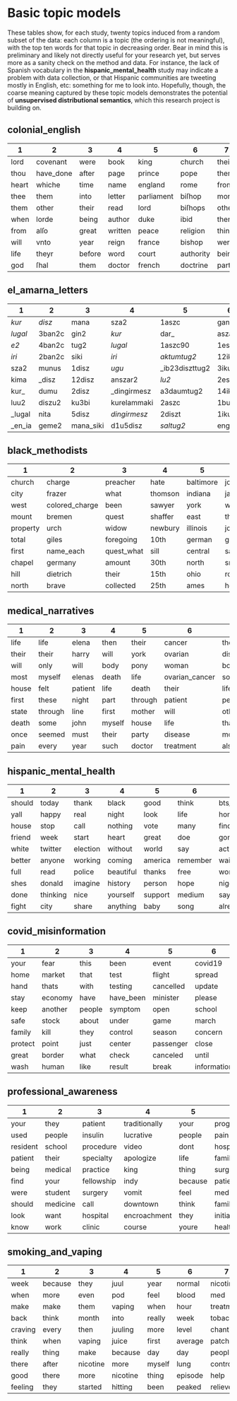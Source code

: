 # Basic topic models
These tables show, for each study, twenty topics induced from a random subset of the data: each column is a topic (the ordering is not meaningful), with the top ten words for that topic in decreasing order.  Bear in mind this is preliminary and likely not directly useful for your research yet, but serves more as a sanity check on the method and data.  For instance, the lack of Spanish vocabulary in the **hispanic\_mental\_health** study may indicate a problem with data collection, or that Hispanic communities are tweeting mostly in English, etc: something for me to look into.  Hopefully, though, the coarse meaning captured by these topic models demonstrates the potential of **unsupervised distributional semantics**, which this research project is building on.

## colonial_english

|1|2|3|4|5|6|7|8|9|10|11|12|13|14|15|16|17|18|19|20|
|---|---|---|---|---|---|---|---|---|---|---|---|---|---|---|---|---|---|---|---|
|lord|covenant|were|book|king|church|their|ſhall|some|from|animal|your|water|haue|john|from|alphabet|underſtood|chriſt|have|
|thou|have_done|after|page|prince|pope|them|ſuch|such|like|four|will|body|vnto|london|part|nonlatin|anno|faith|upon|
|heart|whiche|time|name|england|rome|from|theſe|these|several|evening|what|into|owne|william|called|nonlatin_alphabet|idem|word|been|
|thee|them|into|letter|parliament|biſhop|more|thoſe|shall|where|clearly|then|white|vpon|dear|place|quod|item|holy|every|
|them|other|their|read|lord|biſhops|other|ſhould|should|head|dram|would|wine|hath|land|line|quae|omnibus|scripture|unto|
|when|lorde|being|author|duke|ibid|there|ſome|those|each|thick|good|take|their|thomas|mile|quam|folio|father|will|
|from|alſo|great|written|peace|religion|thing|ſaid|most|river|expression|when|half|them|year|north|ſunt|domini|spirit|give|
|will|vnto|year|reign|france|bishop|were|firſt|first|hour|grown|more|blood|then|printed|land|quia|ergo|thing|never|
|life|theyr|before|word|court|authority|being|againſt|must|light|babylon|make|little|againe|money|there|enim|univerſall|grace|hath|
|god|ſhal|them|doctor|french|doctrine|part|muſt|same|fair|belly|well|then|other|county|other|etiam|maria|true|love|

## el_amarna_letters

|1|2|3|4|5|6|7|8|9|10|11|12|13|14|15|16|17|18|19|20|
|---|---|---|---|---|---|---|---|---|---|---|---|---|---|---|---|---|---|---|---|
|_kur_|_disz_|mana|sza2|1aszc|gan2|1disz|_disz|1barigc|1aszc|_e2gal_|sila3|1aszc|1disz|qe2reb|szumma|nig2|i3ak|_gar|denlil2|
|_lugal_|3ban2c|gin2|_kur_|dar_|asza3|szunigin|_kasz|1aszc|1disz|qe2reb|5disz|1diszt|3disz|_lugal_|_e2_|sza3|lugal|_disz|_lugal_|
|_e2_|4ban2c|tug2|_lugal_|1aszc90|1esze3|2disz|sud2_|2aszc|dumu|ultu|1barig|_dumu_|lugalgu10|ultu|awilum|inim|dumu|2gesz2|muunszub|
|_iri_|2ban2c|siki|_iri_|_aktumtug2_|12iku|3disz|_sza3|2ban2c|blank|na4piili|3ban2|sila3|3ban2_3disz|_kur_|_ku3babbar_|kurra|denlil2le|sze_|kisze3|
|sza2|munus|1disz|_ugu_|_ib23diszttug2|3iku|4disz|sza2|gu4gesz|space|daszszur|1ban2|12aszc|1gesz2|aszszurki|ku3babbar_|dumu|tukumbi|_disz_sze_|ansze3|
|kima|_disz|12disz|anszar2|_lu2_|2esze3|5disz|_gin2|dur3|blank_space|gimir|1disz|1diszt_sila3|arua|daszszur|_asza3_|gesz|munade2e|_gar_|ribba|
|kur_|dumu|2disz|_dingirmesz|a3daumtug2|14iku|masz2|kimin|szunigin|dumuni|_ka2gal_|2ban2|2aszc|2disz|asz2lula|u2ul|dinanna|mubi|5disz|sukkalani|
|luu2|diszu2|ku3bi|kurelammaki|2aszc|1bur3|sila4|_sud2_|ansze|dumunime|_amesz_|szunigin|zu2lum|_me_|_ug3mesz|beel|dingir|he2a|masz2nita2|nidba|
|_lugal|nita|5disz|_dingirmesz_|2diszt|1iku|6disz|_en2_|3aszc|kusz|_me_|dumu|sig15|_na4_|dannuti|lu2_|anna|he2meen|bargal2|sikilla|
|_en_ia|geme2|mana_siki|d1u5disz|_saltug2_|engar|niga|hihi_|engar|usz2|_uruda_|gurusz|kur2|kusz3|gerriia|_sze_|ursag|uru2|udunita2|_ensi2_|

## black_methodists

|1|2|3|4|5|6|7|8|9|10|11|12|13|14|15|16|17|18|19|20|
|---|---|---|---|---|---|---|---|---|---|---|---|---|---|---|---|---|---|---|---|
|church|charge|preacher|hate|baltimore|john|ques|georgia|with|south|mission|station|greenfield|benevolent|mission|that|supplied|quest|jackson|mission|
|city|frazer|what|thomson|indiana|james|what|atlanta|which|east|howe|creek|lexington|total|colored|with|quarterly|have|spring|miss|
|west|colored_charge|been|sawyer|york|william|preacher|augusta|church|north|alabama|athens|charleston|number|supplied|were|member|john|memphis|white|
|mount|bremen|quest|shaffer|east|thomas|ordained|athens|appointed|contribution|colored|tennessee|covington|station|colored_mission|brother|quarterly_conference|none|holly|station|
|property|urch|widow|newbury|illinois|joseph|ques_what|macon|where|west|creek|knoxville|shelbyville|sundayschools|river|last|smith|william|mississippi|ques|
|total|giles|foregoing|10th|german|george|elected|brewster|died|supplied|supplied|river|kentucky|sunday|texas|life|brown|preacher|station|cold|
|first|name_each|quest_what|sill|central|samuel|elected_ordained|charge|received|miss|springville|nashville|walla|school|army|death|city|quest_have|holly_spring|ques_what|
|chapel|germany|amount|30th|north|smith|their|reynolds|born|street|hill|lebanon|morgantown|louisville|black|from|william|admitted|aberdeen|african|
|hill|dietrich|their|15th|ohio|robert|ques_have|georgia_conference|from|bridge|montgomery|wlio|maysville|street|columbia|which|john|from|harris|river|
|north|brave|collected|25th|ames|henry|none_ques|lovejoy|preacher|richmond|colored_mission|abingdon|danville|atkinson|welsh|have|agent|been|colored|indian|

## medical_narratives

|1|2|3|4|5|6|7|8|9|10|11|12|13|14|15|16|17|18|19|20|
|---|---|---|---|---|---|---|---|---|---|---|---|---|---|---|---|---|---|---|---|
|life|life|elena|then|their|cancer|their|patient|family|life|cancer|life|lindsay|patient|said|paul|first|their|death|stroke|
|their|their|harry|will|york|ovarian|disabled|doctor|pain|their|res|myself|will|sense|just|first|friend|paul|will|left|
|will|only|will|body|pony|woman|body|their|will|love|woman|might|family|music|know|life|even|mother|body|first|
|most|myself|elenas|death|life|ovarian_cancer|social|book|body|patient|rsity|stroke|yesterday|felt|room|their|paul|death|home|very|
|house|felt|patient|life|death|their|life|bone|death|world|ovarian_cancer|child|clare|these|them|moment|being|where|than|sarah|
|first|these|night|part|through|patient|people|brain|hospice|than|ovarian|sense|morning|action|patient|then|life|white|many|then|
|state|through|line|first|mother|will|other|bone_marrow|their|through|rsity_res|ould|day|movement|then|boom|sarah|body|must|hospital|
|death|some|john|myself|house|life|than|marrow|make|doctor|life|muscle|last|only|some|finally|once|woman|then|will|
|once|seemed|must|their|party|disease|most|most|most|will|death|then|home|first|doctor|rocky|over|well|life|still|
|pain|every|year|such|doctor|treatment|also|cell|than|long|breast|both|night|through|down|road|robert|father|le|thing|

## hispanic_mental_health

|1|2|3|4|5|6|7|8|9|10|11|12|13|14|15|16|17|18|19|20|
|---|---|---|---|---|---|---|---|---|---|---|---|---|---|---|---|---|---|---|---|
|should|today|thank|black|good|think|bts_twt|trump|wall|this|youre|here|like|dont|come|time|made|california|child|please|
|yall|happy|real|night|look|life|home|more|family|that|woman|right|been|they|ever|first|school|tedlieu|country|help|
|house|stop|call|nothing|vote|many|find|president|under|with|video|every|were|their|down|let|must|state|part|same|
|friend|week|start|heart|great|doe|gonna|would|against|your|tell|well|back|want|best|until|high|democrat|place|bitch|
|white|twitter|election|without|world|say|actually|than|talk|have|live|retweet|last|because|next|change|hand|also|breaking|post|
|better|anyone|working|coming|america|remember|wait|american|point|just|name|doesnt|then|some|since|open|court|republican|called|hard|
|full|read|police|beautiful|thanks|free|word|government|campaign|from|everything|mean|work|them|youtube|hour|public|dear|parent|report|
|shes|donald|imagine|history|person|hope|nigga|border|making|when|lost|doing|show|take|long|wanna|comment|bill|question|health|
|done|thinking|nice|yourself|support|medium|saying|again|true|what|seen|federal|feel|shit|told|morning|justice|congress|yeah|finally|
|fight|city|share|anything|baby|song|already|fire|lmao|about|amazing|left|follow|keep|crime|favorite|judge|party|build|move|

## covid_misinformation

|1|2|3|4|5|6|7|8|9|10|11|12|13|14|15|16|17|18|19|20|
|---|---|---|---|---|---|---|---|---|---|---|---|---|---|---|---|---|---|---|---|
|your|fear|this|been|event|covid19|rate|death|will|from|more|positive|outbreak|sick|case|help|news|corona|trump|house|
|home|market|that|test|flight|spread|penny|down|after|china|than|first|health|mask|confirmed|against|medium|virus|president|white|
|hand|thats|with|testing|cancelled|update|washington|number|here|wuhan|amid|tested|say|million|breaking|month|care|corona_virus|american|biden|
|stay|economy|have|have_been|minister|please|scientist|italy|week|patient|novel|tested_positive|state|face|report|vaccine|india|watch|travel|worse|
|keep|another|people|symptom|open|school|post|hour|some|chinese|novel_coronavirus|county|pandemic|bill|total|fight|change|conference|realdonaldtrump|white_house|
|safe|stock|about|under|game|march|claim|covid_19|should|hospital|latest|person|world|high|south|next|deal|press|question|child|
|family|kill|they|control|season|concern|reason|lockdown|could|city|more_than|contact|government|food|korea|business|citizen|cure|democrat|ready|
|protect|point|just|center|passenger|close|actually|shut|disease|medical|europe|japan|response|leave|confirmed_case|support|believe|name|america|head|
|great|border|what|check|canceled|until|racist|three|day|iran|caused|test_positive|public|paper|reported|working|hoax|hold|president_trump|street|
|wash|human|like|result|break|information|calling|toll|back|doctor|breaking_news|second|official|morning|south_korea|social|fake|seems|administration|election|

## professional_awareness

|1|2|3|4|5|6|7|8|9|10|11|12|13|14|15|16|17|18|19|20|
|---|---|---|---|---|---|---|---|---|---|---|---|---|---|---|---|---|---|---|---|
|your|they|patient|traditionally|your|program|logistics|your|university|know|your|question|hour|ampx200b|september|year|your|carib|vaccine|con|
|used|people|insulin|lucrative|people|pain|manifest|loan|school|your|patient|they|year|ampx200b_ampx200b|through|school|school|school|card|pro|
|resident|school|procedure|video|dont|hospital|quitter|student|medicine|accreditation|they|read|research|personal_statement|march|would|interview|people|your|hosp|
|patient|their|specialty|apologize|life|family|yalls|plan|school_medicine|thing|them|were|school|statement|august|really|program|those|order|louis|
|being|medical|practice|king|thing|surgery|transfered|dont|medical|make|resident|lecture|volunteering|personal|february|class|application|might|suit|barnesjewish|
|find|your|fellowship|indy|because|patient|rowing|read|college|back|when|issue|shadowing|theme|flight|know|applicant|fail|government|match|
|were|student|surgery|vomit|feel|medical|gpawas|resident|state|when|dont|test|clinical|pain_management|board|been|some|your|thats|match_list|
|should|medicine|call|downtown|think|family_medicine|climb|interest|michigan|knowledge|attending|also|volunteer|central|january|dont|cycle|little|wear|barnesjewish_hosp|
|look|want|hospital|encroachment|they|initial|orgo1|military|list|patient|know|asian|mcat|winning|girl|after|question|skill|percentile|hosp_louis|
|know|work|clinic|course|youre|health|rehearsing|make|college_medicine|people|some|group|health|morphine|medical|take|mcat|listen|credit|second_look|

## smoking_and_vaping

|1|2|3|4|5|6|7|8|9|10|11|12|13|14|15|16|17|18|19|20|
|---|---|---|---|---|---|---|---|---|---|---|---|---|---|---|---|---|---|---|---|
|week|because|they|juul|year|normal|nicotine|after|nicotine|there|week|might|ampx200b|them|been|risk|when|when|year|craving|
|when|more|even|pod|feel|blood|med|thing|because|these|thing|there|people|need|when|year|know|think|after|they|
|make|make|them|vaping|when|hour|treatment|when|thing|because|still|help|when|work|feel|cancer|them|through|well|without|
|back|think|month|into|really|week|tobacco|ampx200b|choice|people|because|avoid|there|there|nicotine|study|been|more|quitting|partner|
|craving|every|then|juuling|more|level|chantix|more|need|never|much|itll|vaping|every|year|your_risk|they|into|ampx200b|because|
|think|when|vaping|juice|first|average|patch|week|when|thing|didnt|relationship|more|stop|didnt|smoker|because|make|know|keep|
|really|thing|make|because|day|day|people|good|option|fucking|started|craving|because|into|life|declined|life|made|day|life|
|there|after|nicotine|more|myself|lung|control|them|still|know|home|give|know|more|really|lung|myself|smoker|craving|them|
|good|there|more|nicotine|thing|episode|help|day|weed|right|when|think|been|through|know|disease|more|minute|thing|know|
|feeling|they|started|hitting|been|peaked|reliever|first|then|then|every|whatever|than|they|even|that_neversmoker|didnt|urge|myself|relationship|

